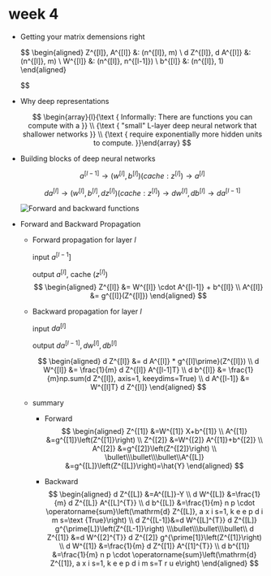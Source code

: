 # week 4

- Getting your matrix demensions right

    $$
    \begin{aligned}
        Z^{[l]}, A^{[l]} &: (n^{[l]}, m) \\ 
        d Z^{[l]}, d A^{[l]} &: (n^{[l]}, m) \\
        W^{[l]} &: (n^{[l]}, n^{[l-1]}) \\ 
        b^{[l]} &: (n^{[l]}, 1)
    \end{aligned}
    
    $$

- Why deep representations

    $$
    \begin{array}{l}{\text { Informally: There are functions you can compute with a }} \\ {\text { "small" L-layer deep neural network that shallower networks }} \\ {\text { require exponentially more hidden units to compute. }}\end{array}
    $$ 

- Building blocks of deep neural networks

    $$
    a^{[l-1]} \rightarrow (w^{[l]}, b^{[l]}) (cache: z^{[l]}) \rightarrow a^{[l]}
    $$

    $$
    d a^{[l]} \rightarrow (w^{[l]}, b^{[l]}, d z^{[l]}) (cache :z^{[l]}) \rightarrow d w^{[l]}, d b^{[l]} \rightarrow d a^{[l-1]} 
    $$

    ![Forward and backward functions](/images/forward-and-back-functions.png)

- Forward and Backward Propagation

    - Forward propagation for layer $l$

        input $a^{[l-1}]$

        output $a^{[l]}$, cache $(z^{[l]})$
        $$
        \begin{aligned}
            Z^{[l]} &= W^{[l]} \cdot A^{[l-1]} + b^{[l]} \\ 
            A^{[l]} &= g^{[l]}(Z^{[l]})
        \end{aligned}
        $$

    - Backward propagation for layer $l$

        input $d a^{[l]}$

        output $d a^{[l-1]}, d w^{[l]}, d b^{[l]}$

        $$
        \begin{aligned}
            d Z^{[l]} &= d A^{[l]} * g^{[l]\prime}(Z^{[l]}) \\ 
            d W^{[l]} &= \frac{1}{m} d Z^{[l]} A^{[l-1]T} \\ 
            d b^{[l]} &= \frac{1}{m}np.sum(d Z^{[l]}, axis=1, keeydims=True) \\
            d A^{[l-1]} &= W^{[l]T} d Z^{[l]}
        \end{aligned}
        $$

    - summary

        - Forward
        $$
        \begin{aligned} Z^{[1]} &=W^{[1]} X+b^{[1]} \\ A^{[1]} &=g^{[1]}\left(Z^{[1]}\right) \\ Z^{[2]} &=W^{[2]} A^{[1]}+b^{[2]} \\ A^{[2]} &=g^{[2]}\left(Z^{[2]}\right) \\ \bullet\\\bullet\\\bullet\\A^{[L]} &=g^{[L]}\left(Z^{[L]}\right)=\hat{Y} \end{aligned}
        $$

        - Backward
        $$
        \begin{aligned} d Z^{[L]} &=A^{[L]}-Y \\ d W^{[L]} &=\frac{1}{m} d Z^{[L]} A^{[L]^{T}} \\ d b^{[L]} &=\frac{1}{m} n p \cdot \operatorname{sum}\left(\mathrm{d} Z^{[L]}, a x i s=1, k e e p d i m s=\text {True}\right) \\ 
        d Z^{[L-1]}&=d W^{[L]^{T}} d Z^{[L]} g^{\prime[L]}\left(Z^{[L-1]}\right) \\\bullet\\\bullet\\\bullet\\
        d Z^{[1]} &=d W^{[2]^{T}} d Z^{[2]} g^{\prime[1]}\left(Z^{[1]}\right) \\ d W^{[1]} &=\frac{1}{m} d Z^{[1]} A^{[1]^{T}} \\ d b^{[1]} &=\frac{1}{m} n p \cdot \operatorname{sum}\left(\mathrm{d} Z^{[1]}, a x i s=1, k e e p d i m s=T r u e\right)
        \end{aligned}
        $$